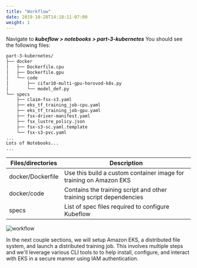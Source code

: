 ```yaml
---
title: "Workflow"
date: 2019-10-28T14:18:11-07:00
weight: 1
---
```


Navigate to
***kubeflow > notebooks > part-3-kubernetes***
You should see the following files:

```bash
part-3-kubernetes/
├── docker
│   ├── Dockerfile.cpu
│   ├── Dockerfile.gpu
│   └── code
│       ├── cifar10-multi-gpu-horovod-k8s.py
│       └── model_def.py
└── specs
    ├── claim-fsx-s3.yaml
    ├── eks_tf_training_job-cpu.yaml
    ├── eks_tf_training_job-gpu.yaml
    ├── fsx-driver-manifest.yaml
    ├── fsx_lustre_policy.json
    ├── fsx-s3-sc.yaml.template
    └── fsx-s3-pvc.yaml
... 
Lots of Notebooks...
...

```

|Files/directories|Description|
|-----|-----|
|docker/Dockerfile | Use this build a custom container image for training on Amazon EKS|
|docker/code|Contains the training script and other training script dependencies|
|specs|List of spec files required to configure Kubeflow|

![workflow](/images/eks/workflow.png)

In the next couple sections, we will setup Amazon EKS, a distributed file system, and launch a distributed training job. This involves multiple steps and we'll leverage various CLI tools to to help install, configure, and interact with EKS in a secure manner using IAM authentication.

